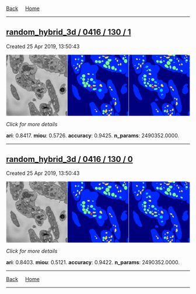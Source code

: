 
[Back](..)&nbsp;&nbsp;&nbsp;&nbsp;&nbsp;[Home](https://leapmanlab.github.io/snapshots)

---

<div class="summary"><a href="1"><h2>random_hybrid_3d / 0416 / 130 / 1</h2></a><p>Created 25 Apr 2019, 13:50:43
</p><a href="1"><img src="1/media/summary.png" align="center"></a><p>
<i>Click for more details</i>
</p></div>

**ari**: 0.8417. **miou**: 0.5726. **accuracy**: 0.9425. **n_params**: 2490352.0000. 

---

<div class="summary"><a href="0"><h2>random_hybrid_3d / 0416 / 130 / 0</h2></a><p>Created 25 Apr 2019, 13:50:43
</p><a href="0"><img src="0/media/summary.png" align="center"></a><p>
<i>Click for more details</i>
</p></div>

**ari**: 0.8403. **miou**: 0.5121. **accuracy**: 0.9422. **n_params**: 2490352.0000. 

---

[Back](..)&nbsp;&nbsp;&nbsp;&nbsp;&nbsp;[Home](https://leapmanlab.github.io/snapshots)

---